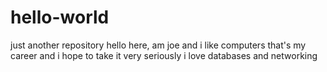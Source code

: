 # hello-world
just another repository
hello here, am joe and i like computers
that's my career and i hope to take it very seriously
i love databases and networking
